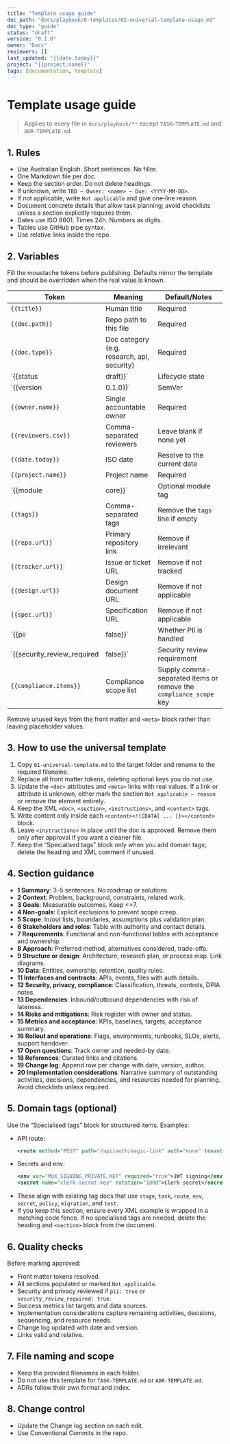 ```yaml
---
title: "Template usage guide"
doc_path: "docs/playbook/0-templates/02-universal-template-usage.md"
doc_type: "guide"
status: "draft"
version: "0.1.0"
owner: "Docs"
reviewers: []
last_updated: "{{date.today}}"
project: "{{project.name}}"
tags: [documentation, template]
---
```


# Template usage guide

> Applies to every file in `docs/playbook/**` except `TASK-TEMPLATE.md` and `ADR-TEMPLATE.md`.

## 1. Rules
- Use Australian English. Short sentences. No filler.
- One Markdown file per doc.
- Keep the section order. Do not delete headings.
- If unknown, write `TBD – Owner: <name> – Due: <YYYY-MM-DD>`.
- If not applicable, write `Not applicable` and give one‑line reason.
- Document concrete details that allow task planning; avoid checklists unless a section explicitly requires them.
- Dates use ISO 8601. Times 24h. Numbers as digits.
- Tables use GitHub pipe syntax.
- Use relative links inside the repo.

## 2. Variables
Fill the moustache tokens before publishing. Defaults mirror the template and should be overridden when the real value is known.

| Token | Meaning | Default/Notes |
|-------|---------|---------------|
| `{{title}}` | Human title | Required |
| `{{doc.path}}` | Repo path to this file | Required |
| `{{doc.type}}` | Doc category (e.g. research, api, security) | Required |
| `{{status|draft}}` | Lifecycle state | Replace with `reviewing` or `approved` as appropriate |
| `{{version|0.1.0}}` | SemVer | Bump on each approved change |
| `{{owner.name}}` | Single accountable owner | Required |
| `{{reviewers.csv}}` | Comma-separated reviewers | Leave blank if none yet |
| `{{date.today}}` | ISO date | Resolve to the current date |
| `{{project.name}}` | Project name | Required |
| `{{module|core}}` | Optional module tag | Delete the `module` line if not used |
| `{{tags}}` | Comma-separated tags | Remove the `tags` line if empty |
| `{{repo.url}}` | Primary repository link | Remove if irrelevant |
| `{{tracker.url}}` | Issue or ticket URL | Remove if not tracked |
| `{{design.url}}` | Design document URL | Remove if not applicable |
| `{{spec.url}}` | Specification URL | Remove if not applicable |
| `{{pii|false}}` | Whether PII is handled | Set to `true` when applicable, otherwise delete line |
| `{{security_review_required|false}}` | Security review requirement | Set to `true` or delete if not tracked |
| `{{compliance.items}}` | Compliance scope list | Supply comma-separated items or remove the `compliance_scope` key |

Remove unused keys from the front matter and `<meta>` block rather than leaving placeholder values.

## 3. How to use the universal template
1. Copy `01-universal-template.md` to the target folder and rename to the required filename.
2. Replace all front matter tokens, deleting optional keys you do not use.
3. Update the `<doc>` attributes and `<meta>` links with real values. If a link or attribute is unknown, either mark the section `Not applicable – reason` or remove the element entirely.
4. Keep the XML `<doc>`, `<section>`, `<instructions>`, and `<content>` tags.
5. Write content only inside each `<content><![CDATA[ ... ]]></content>` block.
6. Leave `<instructions>` in place until the doc is approved. Remove them only after approval if you want a cleaner file.
7. Keep the “Specialised tags” block only when you add domain tags; delete the heading and XML comment if unused.

## 4. Section guidance
- **1 Summary**: 3–5 sentences. No roadmap or solutions.
- **2 Context**: Problem, background, constraints, related work.
- **3 Goals**: Measurable outcomes. Keep <=7.
- **4 Non-goals**: Explicit exclusions to prevent scope creep.
- **5 Scope**: In/out lists, boundaries, assumptions plus validation plan.
- **6 Stakeholders and roles**: Table with authority and contact details.
- **7 Requirements**: Functional and non-functional tables with acceptance and ownership.
- **8 Approach**: Preferred method, alternatives considered, trade-offs.
- **9 Structure or design**: Architecture, research plan, or process map. Link diagrams.
- **10 Data**: Entities, ownership, retention, quality rules.
- **11 Interfaces and contracts**: APIs, events, files with auth details.
- **12 Security, privacy, compliance**: Classification, threats, controls, DPIA notes.
- **13 Dependencies**: Inbound/outbound dependencies with risk of lateness.
- **14 Risks and mitigations**: Risk register with owner and status.
- **15 Metrics and acceptance**: KPIs, baselines, targets, acceptance summary.
- **16 Rollout and operations**: Flags, environments, runbooks, SLOs, alerts, support handover.
- **17 Open questions**: Track owner and needed-by date.
- **18 References**: Curated links and citations.
- **19 Change log**: Append row per change with date, version, author.
- **20 Implementation considerations**: Narrative summary of outstanding activities, decisions, dependencies, and resources needed for planning. Avoid checklists unless required.

## 5. Domain tags (optional)
Use the “Specialised tags” block for structured items. Examples:
- API route:
  ```xml
  <route method="POST" path="/api/auth/magic-link" auth="none" tenantScope="n/a"/>
  ```
- Secrets and env:
  ```xml
  <env var="MUX_SIGNING_PRIVATE_KEY" required="true">JWT signing</env>
  <secret name="clerk-secret-key" rotation="180d">Clerk secret</secret>
  ```
- These align with existing tag docs that use `stage`, `task`, `route`, `env`, `secret`, `policy`, `migration`, and `test`.
- If you keep this section, ensure every XML example is wrapped in a matching code fence. If no specialised tags are needed, delete the heading and `<section>` block from the document.

## 6. Quality checks
Before marking approved:
- Front matter tokens resolved.
- All sections populated or marked `Not applicable`.
- Security and privacy reviewed if `pii: true` or `security_review_required: true`.
- Success metrics list targets and data sources.
- Implementation considerations capture remaining activities, decisions, sequencing, and resource needs.
- Change log updated with date and version.
- Links valid and relative.

## 7. File naming and scope
- Keep the provided filenames in each folder.
- Do not use this template for `TASK-TEMPLATE.md` or `ADR-TEMPLATE.md`.
- ADRs follow their own format and index.

## 8. Change control
- Update the Change log section on each edit.
- Use Conventional Commits in the repo.
